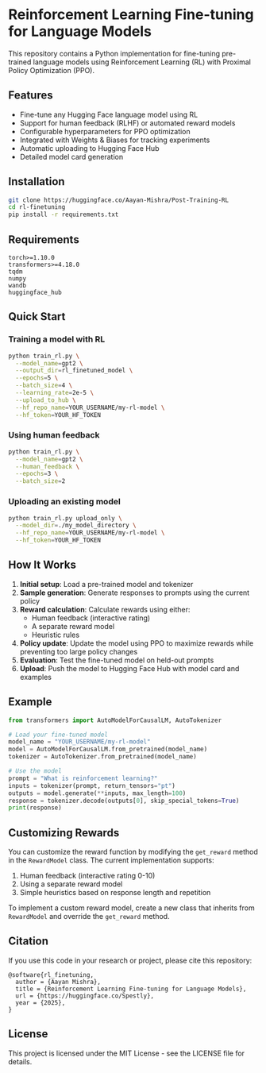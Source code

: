 # Reinforcement Learning Fine-tuning for Language Models

This repository contains a Python implementation for fine-tuning pre-trained language models using Reinforcement Learning (RL) with Proximal Policy Optimization (PPO).

## Features

- Fine-tune any Hugging Face language model using RL
- Support for human feedback (RLHF) or automated reward models
- Configurable hyperparameters for PPO optimization
- Integrated with Weights & Biases for tracking experiments
- Automatic uploading to Hugging Face Hub
- Detailed model card generation

## Installation

```bash
git clone https://huggingface.co/Aayan-Mishra/Post-Training-RL
cd rl-finetuning
pip install -r requirements.txt
```

## Requirements

```
torch>=1.10.0
transformers>=4.18.0
tqdm
numpy
wandb
huggingface_hub
```

## Quick Start

### Training a model with RL

```bash
python train_rl.py \
  --model_name=gpt2 \
  --output_dir=rl_finetuned_model \
  --epochs=5 \
  --batch_size=4 \
  --learning_rate=2e-5 \
  --upload_to_hub \
  --hf_repo_name=YOUR_USERNAME/my-rl-model \
  --hf_token=YOUR_HF_TOKEN
```

### Using human feedback

```bash
python train_rl.py \
  --model_name=gpt2 \
  --human_feedback \
  --epochs=3 \
  --batch_size=2
```

### Uploading an existing model

```bash
python train_rl.py upload_only \
  --model_dir=./my_model_directory \
  --hf_repo_name=YOUR_USERNAME/my-rl-model \
  --hf_token=YOUR_HF_TOKEN
```

## How It Works

1. **Initial setup**: Load a pre-trained model and tokenizer
2. **Sample generation**: Generate responses to prompts using the current policy
3. **Reward calculation**: Calculate rewards using either:
   - Human feedback (interactive rating)
   - A separate reward model
   - Heuristic rules
4. **Policy update**: Update the model using PPO to maximize rewards while preventing too large policy changes
5. **Evaluation**: Test the fine-tuned model on held-out prompts
6. **Upload**: Push the model to Hugging Face Hub with model card and examples

## Example

```python
from transformers import AutoModelForCausalLM, AutoTokenizer

# Load your fine-tuned model
model_name = "YOUR_USERNAME/my-rl-model"
model = AutoModelForCausalLM.from_pretrained(model_name)
tokenizer = AutoTokenizer.from_pretrained(model_name)

# Use the model
prompt = "What is reinforcement learning?"
inputs = tokenizer(prompt, return_tensors="pt")
outputs = model.generate(**inputs, max_length=100)
response = tokenizer.decode(outputs[0], skip_special_tokens=True)
print(response)
```

## Customizing Rewards

You can customize the reward function by modifying the `get_reward` method in the `RewardModel` class. The current implementation supports:

1. Human feedback (interactive rating 0-10)
2. Using a separate reward model
3. Simple heuristics based on response length and repetition

To implement a custom reward model, create a new class that inherits from `RewardModel` and override the `get_reward` method.

## Citation

If you use this code in your research or project, please cite this repository:

```
@software{rl_finetuning,
  author = {Aayan Mishra},
  title = {Reinforcement Learning Fine-tuning for Language Models},
  url = {https://huggingface.co/Spestly},
  year = {2025},
}
```

## License

This project is licensed under the MIT License - see the LICENSE file for details.

